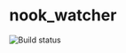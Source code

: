 # nook_watcher
![Build status](https://img.shields.io/github/workflow/status/AfricasVoices/nook_watcher/Nook%20Watcher%20CI)
